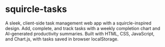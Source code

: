 # squircle-tasks
A sleek, client-side task management web app with a squircle-inspired design. Add, complete, and track tasks with a weekly completion chart and AI-generated productivity summaries. Built with HTML, CSS, JavaScript, and Chart.js, with tasks saved in browser localStorage.

